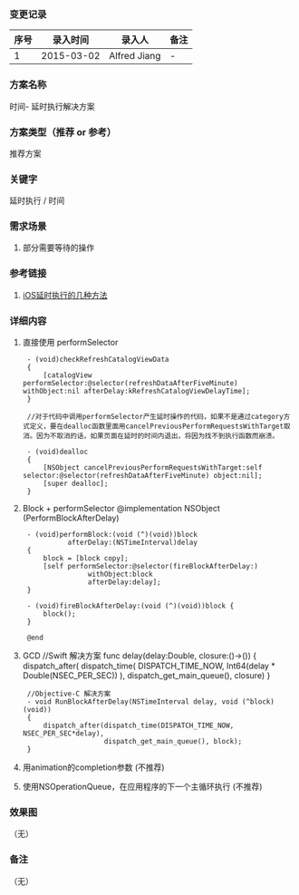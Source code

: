 ### 变更记录
| 序号 | 录入时间 | 录入人 | 备注 |
| -- | -- | -- | -- |
| 1 | 2015-03-02 | Alfred Jiang | - |

### 方案名称
时间- 延时执行解决方案

### 方案类型（推荐 or 参考）
推荐方案

### 关键字
延时执行 / 时间

### 需求场景
1. 部分需要等待的操作

### 参考链接
1. [iOS延时执行的几种方法](http://www.cnblogs.com/hanyis/p/3660051.html)

### 详细内容
1. 直接使用 performSelector

        - (void)checkRefreshCatalogViewData
        {
            [catalogView performSelector:@selector(refreshDataAfterFiveMinute) withObject:nil afterDelay:kRefreshCatalogViewDelayTime];
        }

        //对于代码中调用performSelector产生延时操作的代码，如果不是通过category方式定义，要在dealloc函数里面用cancelPreviousPerformRequestsWithTarget取消。因为不取消的话，如果页面在延时的时间内退出，将因为找不到执行函数而崩溃。

        - (void)dealloc
        {
            [NSObject cancelPreviousPerformRequestsWithTarget:self selector:@selector(refreshDataAfterFiveMinute) object:nil];
            [super dealloc];
        }

2. Block + performSelector
        @implementation NSObject (PerformBlockAfterDelay)

        - (void)performBlock:(void (^)(void))block
                  afterDelay:(NSTimeInterval)delay
        {
            block = [block copy];
            [self performSelector:@selector(fireBlockAfterDelay:)
                       withObject:block
                       afterDelay:delay];
        }

        - (void)fireBlockAfterDelay:(void (^)(void))block {
            block();
        }

        @end

3. GCD
        //Swift 解决方案
        func delay(delay:Double, closure:()->()) {
            dispatch_after(
                dispatch_time(
                    DISPATCH_TIME_NOW,
                    Int64(delay * Double(NSEC_PER_SEC))
                ),
                dispatch_get_main_queue(), closure)
        }

        //Objective-C 解决方案
        - void RunBlockAfterDelay(NSTimeInterval delay, void (^block)(void))
        {
            dispatch_after(dispatch_time(DISPATCH_TIME_NOW, NSEC_PER_SEC*delay),
                           dispatch_get_main_queue(), block);
        }

4. 用animation的completion参数 (不推荐)

5. 使用NSOperationQueue，在应用程序的下一个主循环执行 (不推荐)


### 效果图
（无）

### 备注
（无）
